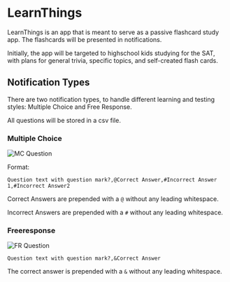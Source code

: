 # LearnThings

LearnThings is an app that is meant to serve as a passive flashcard study app. The flashcards will be presented in notifications.

Initially, the app will be targeted to highschool kids studying for the SAT, with plans for general trivia, specific topics, and self-created flash cards.

## Notification Types
There are two notification types, to handle different learning and testing styles: Multiple Choice and Free Response.

All questions will be stored in a csv file.

### Multiple Choice

![MC Question](https://github.com/TimelyToga/learn_things/blob/master/pics/mc_question_notif.png "MC question")



Format:


`Question text with question mark?,@Correct Answer,#Incorrect Answer 1,#Incorrect Answer2`


Correct Answers are prepended with a `@` without any leading whitespace.

Incorrect Answers are prepended with a `#` without any leading whitespace.


### Freeresponse
![FR Question](https://github.com/TimelyToga/learn_things/blob/master/pics/fr_question_notif.png "FR question")


`Question text with question mark?,&Correct Answer`

The correct answer is prepended with a `&` without any leading whitespace.
